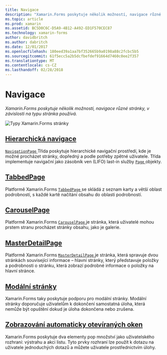 ```yaml
---
title: Navigace
description: "Xamarin.Forms poskytuje několik možností, navigace různé stránky, v závislosti na typu stránka používá."
ms.topic: article
ms.prod: xamarin
ms.assetid: BC5D0C6C-D5A9-4B12-A492-ED1F570CEC87
ms.technology: xamarin-forms
author: davidbritch
ms.author: dabritch
ms.date: 12/01/2017
ms.openlocfilehash: 180eed39a1aa7bf352665b9a0198a88c2fcbc5b5
ms.sourcegitcommit: 61f5ecc5a2b5dcfbefdef91664d7460c0ee2f357
ms.translationtype: MT
ms.contentlocale: cs-CZ
ms.lasthandoff: 02/28/2018
---
```

# <a name="navigation"></a>Navigace

_Xamarin.Forms poskytuje několik možností, navigace různé stránky, v závislosti na typu stránka používá._

![](images/page-types.png "Typy Xamarin.Forms stránky")

## <a name="hierarchical-navigationhierarchicalmd"></a>[Hierarchická navigace](hierarchical.md)

[ `NavigationPage` ](https://developer.xamarin.com/api/type/Xamarin.Forms.NavigationPage/) Třída poskytuje hierarchické navigační prostředí, kde je možné procházet stránky, dopředný a podle potřeby zpětné uživatele. Třída implementuje navigační jako zásobník ven (LIFO) last-in služby [ `Page` ](https://developer.xamarin.com/api/type/Xamarin.Forms.Page/) objekty.

## <a name="tabbedpagetabbed-pagemd"></a>[TabbedPage](tabbed-page.md)

Platformě Xamarin.Forms [ `TabbedPage` ](https://developer.xamarin.com/api/type/Xamarin.Forms.TabbedPage/) se skládá z seznam karty a větší oblast podrobností, s každé kartě načítání obsahu do oblasti podrobností.

## <a name="carouselpagecarousel-pagemd"></a>[CarouselPage](carousel-page.md)

Platformě Xamarin.Forms [ `CarouselPage` ](https://developer.xamarin.com/api/type/Xamarin.Forms.CarouselPage/) je stránka, která uživatelé mohou prstem stranu procházet stránky obsahu, jako je galerie.

## <a name="masterdetailpagemaster-detail-pagemd"></a>[MasterDetailPage](master-detail-page.md)

Platformě Xamarin.Forms [ `MasterDetailPage` ](https://developer.xamarin.com/api/type/Xamarin.Forms.MasterDetailPage/) je stránka, která spravuje dvou stránkách související informace – hlavní stránky, který představuje položky a podrobnosti o stránku, která zobrazí podrobné informace o položky na hlavní stránce.

## <a name="modal-pagesmodalmd"></a>[Modální stránky](modal.md)

Xamarin.Forms taky poskytuje podporu pro modální stránky. Modální stránky doporučuje uživatelům k dokončení samostatná úloha, která nemůže být opuštění dokud je úloha dokončena nebo zrušena.

## <a name="displaying-pop-upspop-upsmd"></a>[Zobrazování automaticky otevíraných oken](pop-ups.md)

Xamarin.Forms poskytuje dva elementy pop množství jako uživatelského rozhraní: výstrahu a akci listu. Tyto prvky rozhraní lze použít k dotazu na uživatele jednoduchých dotazů a můžete uživatele prostřednictvím úlohy.

